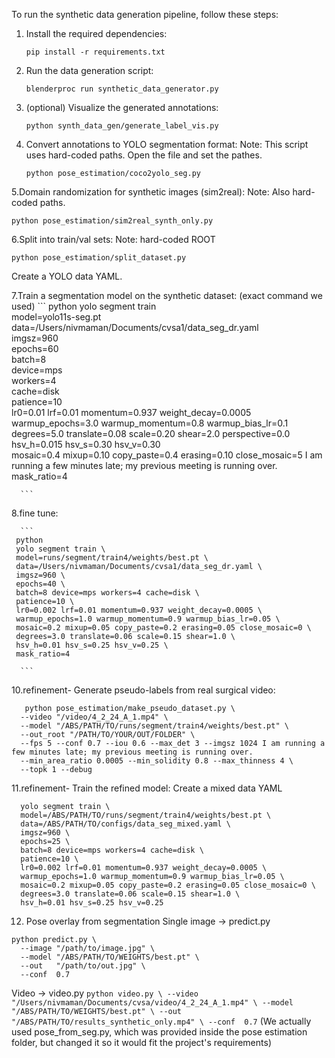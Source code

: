 To run the synthetic data generation pipeline, follow these steps:

1. Install the required dependencies:
   ```
   pip install -r requirements.txt
   ```

2. Run the data generation script:
   ```
   blenderproc run synthetic_data_generator.py
   ```

3. (optional) Visualize the generated annotations:
   ```
   python synth_data_gen/generate_label_vis.py
   ```

4. Convert annotations to YOLO segmentation format:
      Note: This script uses hard-coded paths. Open the file and set the pathes.
   ```
   python pose_estimation/coco2yolo_seg.py 

   ```

5.Domain randomization for synthetic images (sim2real):
   Note: Also hard-coded paths.
   ```
   python pose_estimation/sim2real_synth_only.py

   ```
    
6.Split into train/val sets:
   Note: hard-coded ROOT
   ```
   python pose_estimation/split_dataset.py

   ```
   Create a YOLO data YAML.
   
7.Train a segmentation model on the synthetic dataset:
       (exact command we used)
      ```
     python
     yolo segment train \
     model=yolo11s-seg.pt \
     data=/Users/nivmaman/Documents/cvsa1/data_seg_dr.yaml \
     imgsz=960 \
     epochs=60 \
     batch=8 \
     device=mps \
     workers=4 \
     cache=disk \
     patience=10 \
     lr0=0.01 lrf=0.01 momentum=0.937 weight_decay=0.0005 \
     warmup_epochs=3.0 warmup_momentum=0.8 warmup_bias_lr=0.1 \
     degrees=5.0 translate=0.08 scale=0.20 shear=2.0 perspective=0.0 \
     hsv_h=0.015 hsv_s=0.30 hsv_v=0.30 \
     mosaic=0.4 mixup=0.10 copy_paste=0.4 erasing=0.10 close_mosaic=5 I am running a few minutes late; my previous meeting is running over.
     mask_ratio=4
   
      ```


8.fine tune:

      ```
     python 
     yolo segment train \
     model=runs/segment/train4/weights/best.pt \
     data=/Users/nivmaman/Documents/cvsa1/data_seg_dr.yaml \
     imgsz=960 \
     epochs=40 \
     batch=8 device=mps workers=4 cache=disk \
     patience=10 \
     lr0=0.002 lrf=0.01 momentum=0.937 weight_decay=0.0005 \
     warmup_epochs=1.0 warmup_momentum=0.9 warmup_bias_lr=0.05 \
     mosaic=0.2 mixup=0.05 copy_paste=0.2 erasing=0.05 close_mosaic=0 \
     degrees=3.0 translate=0.06 scale=0.15 shear=1.0 \
     hsv_h=0.01 hsv_s=0.25 hsv_v=0.25 \
     mask_ratio=4

      ```

10.refinement- Generate pseudo-labels from real surgical video:
   ```
      python pose_estimation/make_pseudo_dataset.py \
     --video "/video/4_2_24_A_1.mp4" \
     --model "/ABS/PATH/TO/runs/segment/train4/weights/best.pt" \
     --out_root "/PATH/TO/YOUR/OUT/FOLDER" \
     --fps 5 --conf 0.7 --iou 0.6 --max_det 3 --imgsz 1024 I am running a few minutes late; my previous meeting is running over.
     --min_area_ratio 0.0005 --min_solidity 0.8 --max_thinness 4 \
     --topk 1 --debug
   ```
 11.refinement- Train the refined model:
  Create a mixed data YAML
   ```
     yolo segment train \
     model=/ABS/PATH/TO/runs/segment/train4/weights/best.pt \
     data=/ABS/PATH/TO/configs/data_seg_mixed.yaml \
     imgsz=960 \
     epochs=25 \
     batch=8 device=mps workers=4 cache=disk \
     patience=10 \
     lr0=0.002 lrf=0.01 momentum=0.937 weight_decay=0.0005 \
     warmup_epochs=1.0 warmup_momentum=0.9 warmup_bias_lr=0.05 \
     mosaic=0.2 mixup=0.05 copy_paste=0.2 erasing=0.05 close_mosaic=0 \
     degrees=3.0 translate=0.06 scale=0.15 shear=1.0 \
     hsv_h=0.01 hsv_s=0.25 hsv_v=0.25
   ```
12. Pose overlay from segmentation
   Single image → predict.py
   ```
   python predict.py \
     --image "/path/to/image.jpg" \
     --model "/ABS/PATH/TO/WEIGHTS/best.pt" \
     --out   "/path/to/out.jpg" \
     --conf  0.7
   ```
   Video → video.py
      ```
   python video.py \
     --video "/Users/nivmaman/Documents/cvsa/video/4_2_24_A_1.mp4" \
     --model "/ABS/PATH/TO/WEIGHTS/best.pt" \
     --out   "/ABS/PATH/TO/results_synthetic_only.mp4" \
     --conf  0.7
     ```
(We actually used pose_from_seg.py, which was provided inside the pose estimation folder, but changed it so it would fit the project's requirements)
   

